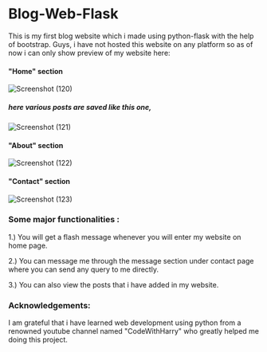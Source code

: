 # Blog-Web-Flask
This is my first blog website which i made using python-flask with the help of bootstrap.
Guys, i have not hosted this website on any platform so as of now i can only show preview of my website here:

 #### "Home" section

![Screenshot (120)](https://github.com/shubhsundaram/Blog-Web-Flask/assets/108191939/62a0fa2c-fb09-4dc6-832c-7fc80fd97125)


 ##### here various posts are saved like this one,

![Screenshot (121)](https://github.com/shubhsundaram/Blog-Web-Flask/assets/108191939/b41f92f3-96d7-469d-93a6-e453dd5f6e9d)


 #### "About" section

![Screenshot (122)](https://github.com/shubhsundaram/Blog-Web-Flask/assets/108191939/8333ba58-5150-4714-a12f-55ce0cc84c76)


 #### "Contact" section

![Screenshot (123)](https://github.com/shubhsundaram/Blog-Web-Flask/assets/108191939/65ef5763-cb3b-4241-897f-28dda7402a40)


### Some major functionalities : 
1.) You will get a flash message whenever you will enter my website on home page.

2.) You can message me through the message section under contact page where you can send any query to me directly.

3.) You can also view the posts that i have added in my website.


### Acknowledgements:
I am grateful that i have learned web development using python from a renowned youtube channel named "CodeWithHarry" who greatly helped me doing this project.
